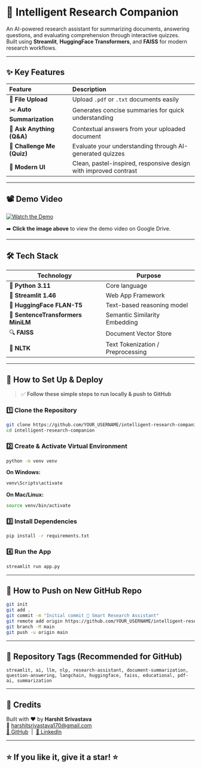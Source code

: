 
# 📄 **Intelligent Research Companion**  
An AI-powered research assistant for summarizing documents, answering questions, and evaluating comprehension through interactive quizzes.  
Built using **Streamlit**, **HuggingFace Transformers**, and **FAISS** for modern research workflows.

---

## ✨ **Key Features**
| Feature | Description |
|:--------|:------------|
| 📁 **File Upload** | Upload `.pdf` or `.txt` documents easily |
| ✂️ **Auto Summarization** | Generates concise summaries for quick understanding |
| 💬 **Ask Anything (Q&A)** | Contextual answers from your uploaded document |
| 🧩 **Challenge Me (Quiz)** | Evaluate your understanding through AI-generated quizzes |
| 🎨 **Modern UI** | Clean, pastel-inspired, responsive design with improved contrast |

---

## 📽️ **Demo Video**

[![Watch the Demo](https://via.placeholder.com/600x300.png?text=Click+to+Watch+Demo)](https://drive.google.com/file/d/1wrA253xXcY9X6WGJPww2QI48NxgIqN_B/view?usp=drive_link)

➡️ **Click the image above** to view the demo video on Google Drive.

---

## 🛠️ **Tech Stack**
| Technology            | Purpose                    |
|------------------------|-----------------------------|
| 🐍 **Python 3.11**      | Core language               |
| 🚀 **Streamlit 1.46**    | Web App Framework           |
| 🤗 **HuggingFace FLAN-T5** | Text-based reasoning model  |
| 🧠 **SentenceTransformers MiniLM** | Semantic Similarity Embedding |
| 🔍 **FAISS**            | Document Vector Store        |
| 📄 **NLTK**              | Text Tokenization / Preprocessing |

---

## 🚀 **How to Set Up & Deploy**
> ✅ **Follow these simple steps to run locally & push to GitHub**

### **1️⃣ Clone the Repository**
```bash
git clone https://github.com/YOUR_USERNAME/intelligent-research-companion.git
cd intelligent-research-companion
```

### **2️⃣ Create & Activate Virtual Environment**
```bash
python -m venv venv
```
**On Windows:**
```bash
venv\Scripts\activate
```
**On Mac/Linux:**
```bash
source venv/bin/activate
```

### **3️⃣ Install Dependencies**
```bash
pip install -r requirements.txt
```

### **4️⃣ Run the App**
```bash
streamlit run app.py
```

---

## 📝 **How to Push on New GitHub Repo**
```bash
git init
git add .
git commit -m "Initial commit 🚀 Smart Research Assistant"
git remote add origin https://github.com/YOUR_USERNAME/intelligent-research-companion.git
git branch -M main
git push -u origin main
```

---

## 🔖 **Repository Tags (Recommended for GitHub)**
```
streamlit, ai, llm, nlp, research-assistant, document-summarization, question-answering, langchain, huggingface, faiss, educational, pdf-ai, summarization
```

---

## 🙌 **Credits**  
Built with ❤️ by **Harshit Srivastava**  
📧 harshitsrivastava170@gmail.com  
[🐙 GitHub](https://github.com/Harshitsri170) &nbsp;|&nbsp; [💼 LinkedIn](https://www.linkedin.com/in/harshit-srivastava-ai)

---

## ⭐ **If you like it, give it a star!** ⭐
